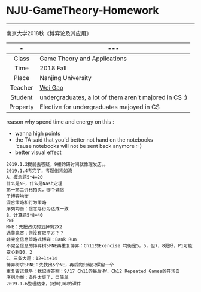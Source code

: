 # NJU-GameTheory-Homework
---
南京大学2018秋《博弈论及其应用》

[^_^]: 时间地点人物


| - | --- |
| :------: | ------ | 
| Class | Game Theory and Applications |
| Time | 2018 Fall | 
| Place| Nanjing University  | 
| Teacher| [Wei Gao](http://lamda.nju.edu.cn/gaow/)  | 
| Student| undergraduates, a lot of them aren't majored in CS :) | 
| Property | Elective for undergraduates majoyed in CS |



[^_^]: 起因经过结果  


reason why spend time and energy on this :


* wanna high points
* the TA said that you'd better not hand on the notebooks   
'cause notebooks will not be sent back anymore :-)
* better visual effect


```
2019.1.2提前去答疑，9楼的研讨间就像理发店。。
2019.1.4考完了，考题倒背如流
A、概念题5*4=20
什么是NE，什么是Nash定理
第一第二价格拍卖，哪个诚信
子博弈均衡
混合策略和行为策略
序列均衡：信念与行为达成一致
B、计算题5*8=40
PNE
MNE：先把占优的划掉剩2X2
选美竞赛：但没有取平方？？
非完全信息策略式博弈：Bank Run
不完全信息的博弈树SPNE再重复博弈：Ch11的Exercise 均衡是5，5，但7，8更好，P1可能变心到10，2
C、三条大题：12+14+14
博弈树求SPNE：先找出5个NE，再后向归纳只保留一个
重复古诺竞争：我记得答案：9/17 Ch11的最后HW，Ch12 Repeated Games的开场白
序列均衡：条件太爽了，巨简单
2019.1.6整理结束，扔掉打印的课件
```